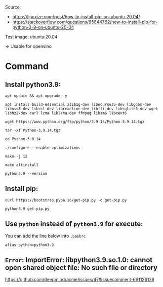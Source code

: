 Source: 
- https://linuxize.com/post/how-to-install-pip-on-ubuntu-20.04/
- https://stackoverflow.com/questions/65644782/how-to-install-pip-for-python-3-9-on-ubuntu-20-04

Test image: ubuntu:20.04

=> Usable for openvino
# Command
## Install python3.9:
```
apt update && apt upgrade -y
```
```
apt install build-essential zlib1g-dev libncurses5-dev libgdbm-dev libnss3-dev libssl-dev libreadline-dev libffi-dev libsqlite3-dev wget libbz2-dev curl lzma liblzma-dev ffmpeg libsm6 libxext6
```
```
wget https://www.python.org/ftp/python/3.9.14/Python-3.9.14.tgz
```
```
tar -xf Python-3.9.14.tgz
```
```
cd Python-3.9.14
```
```
./configure --enable-optimizations
```
```
make -j 12
```
```
make altinstall
```
```
python3.9 --version
```

## Install pip:
```
curl https://bootstrap.pypa.io/get-pip.py -o get-pip.py
```
```
python3.9 get-pip.py
```

## Use `python` instead of `python3.9` for execute:
You can add the line below into `.bashrc`
```
alias python=python3.9
```

## `Error`: ImportError: libpython3.9.so.1.0: cannot open shared object file: No such file or directory
https://github.com/deepmind/acme/issues/47#issuecomment-661126129
